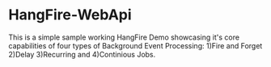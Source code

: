 # HangFire-WebApi
This is a simple sample working HangFire Demo showcasing it's core capabilities of four types of Background Event Processing:
1)Fire and Forget
2)Delay
3)Recurring and 
4)Continious Jobs.

